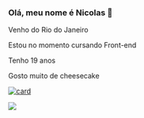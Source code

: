 ### Olá, meu nome é Nicolas 👋

Venho do Rio do Janeiro

Estou no momento cursando Front-end

Tenho 19 anos

Gosto muito de cheesecake

[![card](https://github-readme-stats.vercel.app/api?username=OnifurNisiru&theme=default&show_icons=true)](https://github.com/anuraghazra/github-readme-stats)

<img src="https://img.shields.io/badge/HTML5-E34F26?style=for-the-badge&logo=html5&logoColor=white" />

<!--
**OnifurNisiru/OnifurNisiru** is a ✨ _special_ ✨ repository because its `README.md` (this file) appears on your GitHub profile.

Here are some ideas to get you started:

- 🔭 I’m currently working on ...
- 🌱 I’m currently learning ...
- 👯 I’m looking to collaborate on ...
- 🤔 I’m looking for help with ...
- 💬 Ask me about ...
- 📫 How to reach me: ...
- 😄 Pronouns: ...
- ⚡ Fun fact: ...
-->
